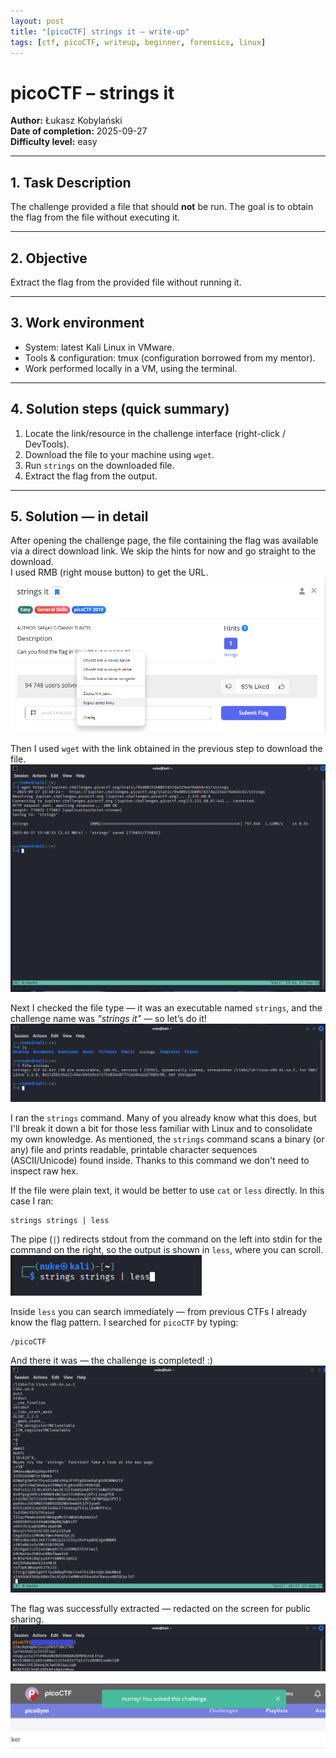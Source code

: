 ```yaml
---
layout: post
title: "[picoCTF] strings it – write-up"
tags: [ctf, picoCTF, writeup, beginner, forensics, linux]
---
```


# picoCTF – strings it  
**Author:** Łukasz Kobylański  
**Date of completion:** 2025-09-27  
**Difficulty level:** easy

---

## 1. Task Description
The challenge provided a file that should **not** be run. The goal is to obtain the flag from the file without executing it.

---

## 2. Objective
Extract the flag from the provided file without running it.

---

## 3. Work environment
- System: latest Kali Linux in VMware.  
- Tools & configuration: tmux (configuration borrowed from my mentor).  
- Work performed locally in a VM, using the terminal.

---

## 4. Solution steps (quick summary)
1. Locate the link/resource in the challenge interface (right-click / DevTools).  
2. Download the file to your machine using `wget`.  
3. Run `strings` on the downloaded file.  
4. Extract the flag from the output.

---

## 5. Solution — in detail
After opening the challenge page, the file containing the flag was available via a direct download link. We skip the hints for now and go straight to the download.  
I used RMB (right mouse button) to get the URL.  
![Screenshot – hint / link](/assets/img/ctf-2025-strings-it/get-url.png)  

Then I used `wget` with the link obtained in the previous step to download the file.  
![Screenshot – hint / link](/assets/img/ctf-2025-strings-it/download-file.png)  

Next I checked the file type — it was an executable named `strings`, and the challenge name was *"strings it"* — so let’s do it!  
![Screenshot – hint / link](/assets/img/ctf-2025-strings-it/file-strings.png)  

I ran the `strings` command. Many of you already know what this does, but I'll break it down a bit for those less familiar with Linux and to consolidate my own knowledge. As mentioned, the `strings` command scans a binary (or any) file and prints readable, printable character sequences (ASCII/Unicode) found inside. Thanks to this command we don't need to inspect raw hex.

If the file were plain text, it would be better to use `cat` or `less` directly. In this case I ran:

    strings strings | less

The pipe (`|`) redirects stdout from the command on the left into stdin for the command on the right, so the output is shown in `less`, where you can scroll.  
![Screenshot – hint / link](/assets/img/ctf-2025-strings-it/ls-strings-less.png)  

Inside `less` you can search immediately — from previous CTFs I already know the flag pattern. I searched for `picoCTF` by typing:

    /picoCTF

And there it was — the challenge is completed! :)  
![Screenshot – hint / link](/assets/img/ctf-2025-strings-it/less_dislpayed.png)  

The flag was successfully extracted — redacted on the screen for public sharing.  
![Screenshot – hint / link](/assets/img/ctf-2025-strings-it/theFlag.png)  

![Screenshot – hint / link](/assets/img/ctf-2025-strings-it/win.png)  
